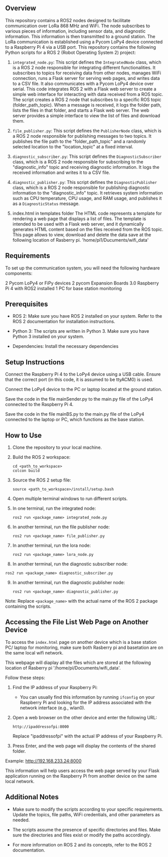 ## Overview
This repository contains a ROS2 nodes designed to facilitate communication over LoRa 868 MHz and WiFi. The node subscribes to various pieces of information, including sensor data, and diagnostic information. This information is then transmitted to a ground station. The LoRa communication is established using a Pycom LoPy4 device connected to a Raspberry Pi 4 via a USB port.
This repository contains the following Python scripts for a ROS 2 (Robot Operating System 2) project:

1. `integrated_node.py`: This script defines the `IntegratedNode` class, which is a ROS 2 node responsible for integrating different functionalities. It subscribes to topics for receiving data from other nodes, manages WiFi connection, runs a Flask server for serving web pages, and writes data to a CSV file. It also communicates with a Pycom LoPy4 device over serial. This code integrates ROS 2 with a Flask web server to create a simple web interface for interacting with data received from a ROS topic. The script creates a ROS 2 node that subscribes to a specific ROS topic (folder_path_topic). When a message is received, it logs the folder path, lists the files in that folder, and starts a Flask web server. The web server provides a simple interface to view the list of files and download them.

2. `file_publisher.py`: This script defines the `PublisherNode` class, which is a ROS 2 node responsible for publishing messages to two topics. It publishes the file path to the "folder_path_topic" and a randomly selected location to the "location_topic" at a fixed interval.

3. `diagnostic_subscriber.py`: This script defines the `DiagnosticSubscriber` class, which is a ROS 2 node responsible for subscribing to the "diagnostic_info" topic and receiving diagnostic information. It logs the received information and writes it to a CSV file.

4. `diagnostic_publisher.py`: This script defines the `DiagnosticPublisher` class, which is a ROS 2 node responsible for publishing diagnostic information to the "diagnostic_info" topic. It retrieves system information such as CPU temperature, CPU usage, and RAM usage, and publishes it as a `DiagnosticStatus` message.
   
6. index.html in templates folder
The HTML code represents a template for rendering a web page that displays a list of files. The template is intended to be used with a Flask web server, and it dynamically generates HTML content based on the files received from the ROS topic. This page allows to view, download and delete the data save at the following location of Rasberry pi. 'home/pi1/Ducuments/wifi_data'


## Requirements
To set up the communication system, you will need the following hardware components:

2 Pycom LoPy4 or FiPy devices
2 pycom Expansion Boards 3.0
Raspberry Pi 4 with ROS2 installed
1 PC for base station monitoring


## Prerequisites

- ROS 2: Make sure you have ROS 2 installed on your system. Refer to the ROS 2 documentation for installation instructions.

- Python 3: The scripts are written in Python 3. Make sure you have Python 3 installed on your system.

- Dependencies: Install the necessary dependencies

## Setup Instructions

Connect the Raspberry Pi 4 to the LoPy4 device using a USB cable. Ensure that the correct port (in this code, it is assumed to be ttyACM0) is used.

Connect the LoPy4 device to the PC or laptop located at the ground station.

Save the code in the file mainSender.py to the main.py file of the LoPy4 connected to the Raspberry Pi 4.

Save the code in the file mainBS.py to the main.py file of the LoPy4 connected to the laptop or PC, which functions as the base station.
## How to Use

1. Clone the repository to your local machine.

2. Build the ROS 2 workspace:

   ```
   cd <path_to_workspace>
   colcon build
   ```

3. Source the ROS 2 setup file:

   ```
   source <path_to_workspace>/install/setup.bash
   ```

4. Open multiple terminal windows to run different scripts.

5. In one terminal, run the integrated node:

   ```
   ros2 run <package_name> integrated_node.py
   ```

6. In another terminal, run the file publisher node:

   ```
   ros2 run <package_name> file_publisher.py
   ```

7. In another terminal, run the lora node:

   ```
   ros2 run <package_name> lora_node.py
   ```
8.  In another terminal, run the diagnostic subscriber node:

   ```
   ros2 run <package_name> diagnostic_subscriber.py
   ```

9. In another terminal, run the diagnostic publisher node:

   ```
   ros2 run <package_name> diagnostic_publisher.py
   ```

Note: Replace `<package_name>` with the actual name of the ROS 2 package containing the scripts.


## Accessing the File List Web Page on Another Device

To access the `index.html` page on another device which is a base station PC/ laptop for monitoring, make sure both Rasberry pi and basetation are on the same local wifi network. 

This webpage will diaplay all the files which are stored at the following location of Rasberry pi '/home/pi/Documents/wifi_data'.

Follow these steps:

1. Find the IP address of your Raspberry Pi:
    - You can usually find this information by running `ifconfig` on your Raspberry Pi and looking for the IP address associated with the network interface (e.g., wlan0).

2. Open a web browser on the other device and enter the following URL:
    ```
    http://ipaddressofpi:8000
    ```
    Replace "ipaddressofpi" with the actual IP address of your Raspberry Pi.

3. Press Enter, and the web page will display the contents of the shared folder.

Example:
http://192.168.233.24:8000

This information will help users access the web page served by your Flask application running on the Raspberry Pi from another device on the same local network.

## Additional Notes

- Make sure to modify the scripts according to your specific requirements. Update the topics, file paths, WiFi credentials, and other parameters as needed.

- The scripts assume the presence of specific directories and files. Make sure the directories and files exist or modify the paths accordingly.

- For more information on ROS 2 and its concepts, refer to the ROS 2 documentation.

